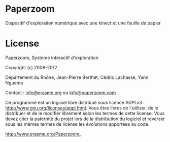 Paperzoom
=========
Dispositif d'exploration numérique avec une kinect et une feuille de papier

License
=========
Paperzoom, Systeme interactif d'exploration

Copyright (c) 2008-2012

Département du Rhône, Jean-Pierre Berthet, Cédric Lachasse, Yann Nguema

Contact : info@erasme.org ou info@paperzoom.com

Ce programme est un logiciel libre distribué sous licence AGPLv3 : http://www.gnu.org/licenses/agpl.html.
Vous êtes libres de l'utiliser, de le distribuer et de le modifier librement selon les termes de cette license.
Vous devez citer la paternité du projet lors de la distribution du logiciel et reverser sous les mêmes termes de license les évolutions apportées au code.

http://www.erasme.org/Paperzoom_
